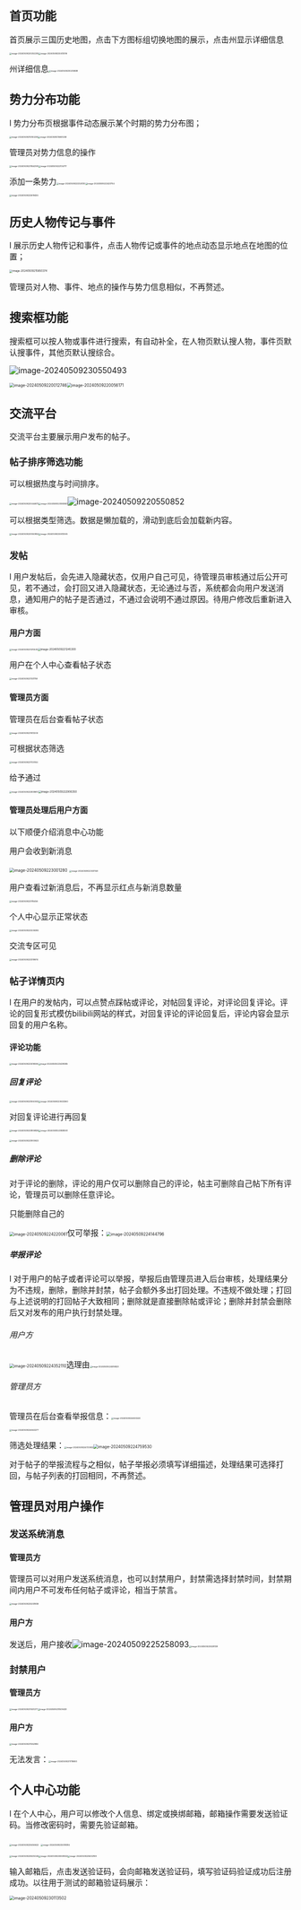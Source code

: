 ## 首页功能

首页展示三国历史地图，点击下方图标组切换地图的展示，点击州显示详细信息

<img src=".\README.assets\image-20240509220252205.png" alt="image-20240509220252205" style="zoom: 25%;" /><img src=".\README.assets\image-20240509220413016.png" alt="image-20240509220413016" style="zoom:25%;" />

州详细信息<img src=".\README.assets\image-20240509230235838.png" alt="image-20240509230235838" style="zoom:25%;" />

## 势力分布功能

l 势力分布页根据事件动态展示某个时期的势力分布图；

<img src=".\README.assets\image-20240509215740209.png" alt="image-20240509215740209" style="zoom: 25%;" /><img src=".\README.assets\image-20240509215651258.png" alt="image-20240509215651258" style="zoom: 25%;" />



管理员对势力信息的操作

<img src=".\README.assets\image-20240509221844393.png" alt="image-20240509221844393" style="zoom:25%;" /><img src=".\README.assets\image-20240509222134717.png" alt="image-20240509222134717" style="zoom:25%;" />

添加一条势力<img src=".README.assets\image-20240509222324130.png" alt="image-20240509222324130" style="zoom:25%;" /><img src="D:\毕设\三国历史可视化展示平台\README.assets\image-20240509222423754.png" alt="image-20240509222423754" style="zoom:25%;" />

<img src=".\README.assets\image-20240509222619455.png" alt="image-20240509222619455" style="zoom:25%;" />



## 历史人物传记与事件

l 展示历史人物传记和事件，点击人物传记或事件的地点动态显示地点在地图的位置；

<img src=".\README.assets\image-20240509215850374.png" alt="image-20240509215850374" style="zoom:33%;" />

管理员对人物、事件、地点的操作与势力信息相似，不再赘述。

## 搜索框功能

搜索框可以按人物或事件进行搜索，有自动补全，在人物页默认搜人物，事件页默认搜事件，其他页默认搜综合。

![image-20240509230550493](.\README.assets\image-20240509230550493.png)

<img src="D:\毕设\三国历史可视化展示平台\README.assets\image-20240509220012746.png" alt="image-20240509220012746" style="zoom:50%;" /><img src=".\README.assets\image-20240509220056171.png" alt="image-20240509220056171" style="zoom: 50%;" />



## 交流平台

交流平台主要展示用户发布的帖子。

### 帖子排序筛选功能

可以根据热度与时间排序。

<img src=".\README.assets\image-20240509220444672.png" alt="image-20240509220444672" style="zoom:25%;" /><img src=".\README.assets\image-20240509220505841.png" alt="image-20240509220505841" style="zoom:25%;" />![image-20240509220550852](.\README.assets\image-20240509220550852.png)

可以根据类型筛选。数据是懒加载的，滑动到底后会加载新内容。

<img src=".\README.assets\image-20240509220550852.png" alt="image-20240509220550852" style="zoom:25%;" /><img src=".\README.assets\image-20240509220613065.png" alt="image-20240509220613065" style="zoom:25%;" />

### 发帖

l 用户发帖后，会先进入隐藏状态，仅用户自己可见，待管理员审核通过后公开可见，若不通过，会打回又进入隐藏状态，无论通过与否，系统都会向用户发送消息，通知用户的帖子是否通过，不通过会说明不通过原因。待用户修改后重新进入审核。

#### 用户方面

<img src=".\README.assets\image-20240509221210535.png" alt="image-20240509221210535" style="zoom: 25%;" /><img src=".\README.assets\image-20240509221245300.png" alt="image-20240509221245300" style="zoom:33%;" />

用户在个人中心查看帖子状态

<img src=".\README.assets\image-20240509221331759.png" alt="image-20240509221331759" style="zoom:25%;" />

#### 管理员方面

管理员在后台查看帖子状态

<img src=".\README.assets\image-20240509221613206.png" alt="image-20240509221613206" style="zoom:25%;" />

可根据状态筛选

<img src=".\README.assets\image-20240509221720144.png" alt="image-20240509221720144" style="zoom:25%;" />

给予通过

<img src=".\README.assets\image-20240509222838610.png" alt="image-20240509222838610" style="zoom:25%;" /><img src=".\README.assets\image-20240509222906350.png" alt="image-20240509222906350" style="zoom: 33%;" />

#### 管理员处理后用户方面

以下顺便介绍消息中心功能

用户会收到新消息

<img src=".\README.assets\image-20240509223001280.png" alt="image-20240509223001280" style="zoom:50%;" />

<img src=".\README.assets\image-20240509223031149.png" alt="image-20240509223031149" style="zoom:25%;" />

用户查看过新消息后，不再显示红点与新消息数量

<img src=".\README.assets\image-20240509223115456.png" alt="image-20240509223115456" style="zoom:25%;" />

个人中心显示正常状态

<img src=".\README.assets\image-20240509223236392.png" alt="image-20240509223236392" style="zoom:25%;" />

交流专区可见

<img src=".\README.assets\image-20240509223319974.png" alt="image-20240509223319974" style="zoom:25%;" />

### 帖子详情页内

l 在用户的发帖内，可以点赞点踩帖或评论，对帖回复评论，对评论回复评论。评论的回复形式模仿bilibili网站的样式，对回复评论的评论回复后，评论内容会显示回复的用户名称。

#### 评论功能

<img src=".\README.assets\image-20240509223416594.png" alt="image-20240509223416594" style="zoom:25%;" /><img src=".\README.assets\image-20240509223438085.png" alt="image-20240509223438085" style="zoom:25%;" />

##### 回复评论

<img src=".\README.assets\image-20240509223550002.png" alt="image-20240509223550002" style="zoom:25%;" /><img src=".\README.assets\image-20240509223633360.png" alt="image-20240509223633360" style="zoom:25%;" />

对回复评论进行再回复

<img src=".\README.assets\image-20240509223806826.png" alt="image-20240509223806826" style="zoom:25%;" /><img src=".\README.assets\image-20240509223838061.png" alt="image-20240509223838061" style="zoom:25%;" />

<img src=".\README.assets\image-20240509223900622.png" alt="image-20240509223900622" style="zoom:25%;" />

##### 删除评论

对于评论的删除，评论的用户仅可以删除自己的评论，帖主可删除自己帖下所有评论，管理员可以删除任意评论。

只能删除自己的

<img src=".\README.assets\image-20240509224220061.png" alt="image-20240509224220061" style="zoom:50%;" />仅可举报：<img src=".\README.assets\image-20240509224144796.png" alt="image-20240509224144796" style="zoom:50%;" />

##### 举报评论

l 对于用户的帖子或者评论可以举报，举报后由管理员进入后台审核，处理结果分为不违规，删除，删除并封禁，帖子会额外多出打回处理。不违规不做处理；打回与上述说明的打回帖子大致相同；删除就是直接删除帖或评论；删除并封禁会删除后又对发布的用户执行封禁处理。

###### 用户方

<img src=".\README.assets\image-20240509224352110.png" alt="image-20240509224352110" style="zoom: 50%;" />选理由<img src=".\README.assets\image-20240509224516823.png" alt="image-20240509224516823" style="zoom:25%;" />

###### 管理员方

管理员在后台查看举报信息：<img src=".\README.assets\image-20240509224603220.png" alt="image-20240509224603220" style="zoom: 25%;" />

<img src=".\README.assets\image-20240509224643277.png" alt="image-20240509224643277" style="zoom:25%;" />

筛选处理结果：<img src=".\README.assets\image-20240509224733932.png" alt="image-20240509224733932" style="zoom:25%;" /><img src=".\README.assets\image-20240509224759530.png" alt="image-20240509224759530" style="zoom:50%;" />

对于帖子的举报流程与之相似，帖子举报必须填写详细描述，处理结果可选择打回，与帖子列表的打回相同，不再赘述。

## 管理员对用户操作

### 发送系统消息

#### 管理员方

 管理员可以对用户发送系统消息，也可以封禁用户，封禁需选择封禁时间，封禁期间内用户不可发布任何帖子或评论，相当于禁言。

<img src=".\README.assets\image-20240509225208936.png" alt="image-20240509225208936" style="zoom:25%;" />

#### 用户方

发送后，用户接收![image-20240509225258093](.\README.assets\image-20240509225258093.png)<img src=".\README.assets\image-20240509225328139.png" alt="image-20240509225328139" style="zoom:25%;" />

### 封禁用户

#### 管理员方

<img src=".\README.assets\image-20240509231451277.png" alt="image-20240509231451277" style="zoom:25%;" /><img src=".\README.assets\image-20240509231509433.png" alt="image-20240509231509433" style="zoom:25%;" />

#### 用户方

<img src=".\README.assets\image-20240509231552984.png" alt="image-20240509231552984" style="zoom:25%;" />



无法发言：<img src=".\README.assets\image-20240509231718693.png" alt="image-20240509231718693" style="zoom:25%;" />



## 个人中心功能

l 在个人中心，用户可以修改个人信息、绑定或换绑邮箱，邮箱操作需要发送验证码。当修改密码时，需要先验证邮箱。

<img src=".\README.assets\image-20240509225456622.png" alt="image-20240509225456622" style="zoom:25%;" />

<img src=".\README.assets\image-20240509225519384.png" alt="image-20240509225519384" style="zoom:25%;" />

<img src=".\README.assets\image-20240509225535045.png" alt="image-20240509225535045" style="zoom:25%;" /><img src=".\README.assets\image-20240509225558532.png" alt="image-20240509225558532" style="zoom:25%;" /><img src=".\README.assets\image-20240509225632169.png" alt="image-20240509225632169" style="zoom:25%;" />

输入邮箱后，点击发送验证码，会向邮箱发送验证码，填写验证码验证成功后注册成功。以往用于测试的邮箱验证码展示：

<img src=".\README.assets\image-20240509230113502.png" alt="image-20240509230113502" style="zoom: 50%;" />